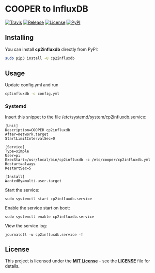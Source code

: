 # COOPER to InfluxDB

[![Travis](https://img.shields.io/travis/hardwario/cp2influxdb/master.svg)](https://travis-ci.org/hardwario/cp2influxdb)
[![Release](https://img.shields.io/github/release/hardwario/cp2influxdb.svg)](https://github.com/hardwario/cp2influxdb/releases)
[![License](https://img.shields.io/github/license/hardwario/cp2influxdb.svg)](https://github.com/hardwario/cp2influxdb/blob/master/LICENSE)
[![PyPI](https://img.shields.io/pypi/v/cp2influxdb.svg)](https://pypi.org/project/cp2influxdb/)


## Installing

You can install **cp2influxdb** directly from PyPI:

```sh
sudo pip3 install -U cp2influxdb
```

## Usage

Update config.yml and run

```sh
cp2influxdb -c config.yml
```

### Systemd

Insert this snippet to the file /etc/systemd/system/cp2influxdb.service:

```
[Unit]
Description=COOPER cp2influxdb
After=network.target
StartLimitIntervalSec=0

[Service]
Type=simple
User=pi
ExecStart=/usr/local/bin/cp2influxdb -c /etc/cooper/cp2influxdb.yml
Restart=always
RestartSec=5

[Install]
WantedBy=multi-user.target
```

Start the service:

    sudo systemctl start cp2influxdb.service

Enable the service start on boot:

    sudo systemctl enable cp2influxdb.service

View the service log:

    journalctl -u cp2influxdb.service -f

## License

This project is licensed under the [**MIT License**](https://opensource.org/licenses/MIT/) - see the [**LICENSE**](LICENSE) file for details.
